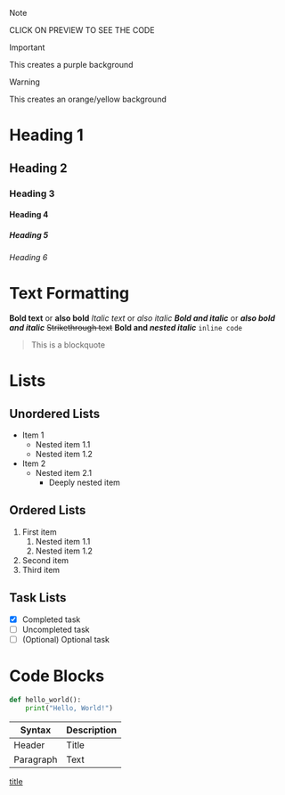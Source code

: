 > [!NOTE]
> CLICK ON PREVIEW TO SEE THE CODE

> [!IMPORTANT]
> This creates a purple background

> [!WARNING]
> This creates an orange/yellow background

# Heading 1
## Heading 2
### Heading 3
#### Heading 4
##### Heading 5
###### Heading 6

# Text Formatting
**Bold text** or __also bold__
*Italic text* or _also italic_
***Bold and italic*** or ___also bold and italic___
~~Strikethrough text~~
**Bold and _nested italic_**
`inline code`
> This is a blockquote

# Lists
## Unordered Lists
- Item 1
  - Nested item 1.1
  - Nested item 1.2
- Item 2
  - Nested item 2.1
    - Deeply nested item

## Ordered Lists
1. First item
   1. Nested item 1.1
   2. Nested item 1.2
2. Second item
3. Third item
   
## Task Lists
- [x] Completed task
- [ ] Uncompleted task
- [ ] \(Optional) Optional task

# Code Blocks
```python
def hello_world():
    print("Hello, World!")
```
| Syntax | Description |
| ----------- | ----------- |
| Header | Title |
| Paragraph | Text |

[title]([https://www.example.com](https://github.com/ecruzmango/360_Notes/new/main))

